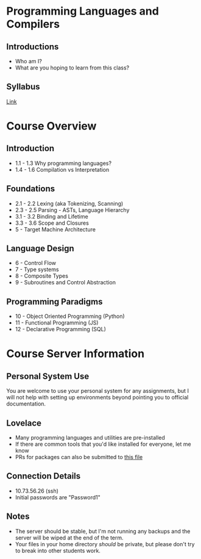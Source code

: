 Programming Languages and Compilers
===================================

Introductions
-------------

- Who am I?
- What are you hoping to learn from this class?

Syllabus
--------

[Link](https://cpsc2430-programming-languages.netlify.com/)

Course Overview
===============


Introduction
------------

- 1.1 - 1.3 Why programming languages?
- 1.4 - 1.6 Compilation vs Interpretation

Foundations
-----------

- 2.1 - 2.2 Lexing (aka Tokenizing, Scanning)
- 2.3 - 2.5 Parsing - ASTs, Language Hierarchy
- 3.1 - 3.2 Binding and Lifetime
- 3.3 - 3.6 Scope and Closures
- 5 - Target Machine Architecture

Language Design
---------------

- 6 - Control Flow
- 7 - Type systems
- 8 - Composite Types
- 9 - Subroutines and Control Abstraction

Programming Paradigms
---------------------

- 10 - Object Oriented Programming (Python)
- 11 - Functional Programming (JS)
- 12 - Declarative Programming (SQL)

Course Server Information
=========================

Personal System Use
-------------------

You are welcome to use your personal system for any assignments, but I will not help with setting up environments beyond pointing you to official documentation.

Lovelace
--------

- Many programming languages and utilities are pre-installed
- If there are common tools that you'd like installed for everyone, let me know
- PRs for packages can also be submitted to [this file](https://github.com/jncraton/ubuntu-server-student-env/blob/master/envsetup)

Connection Details
------------------

- 10.73.56.26 (ssh)
- Initial passwords are "Password1"

Notes
-----

- The server should be stable, but I'm not running any backups and the server will be wiped at the end of the term.
- Your files in your home directory *should* be private, but please don't try to break into other students work.
